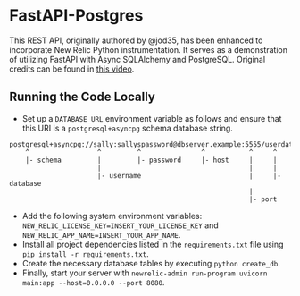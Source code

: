 # FastAPI-Postgres

This REST API, originally authored by @jod35, has been enhanced to incorporate New Relic Python instrumentation. It serves as a demonstration of utilizing FastAPI with Async SQLAlchemy and PostgreSQL. Original credits can be found in [this video](https://youtu.be/nC9ob8xM3AM).

## Running the Code Locally
- Set up a ```DATABASE_URL``` environment variable as follows and ensure that this URI is a ```postgresql+asyncpg``` schema database string.
```
postgresql+asyncpg://sally:sallyspassword@dbserver.example:5555/userdata
    ^                 ^         ^               ^           ^     ^
    |- schema         |         |- password     |- host     |     |
                      |                                     |     |
                      |- username                           |     |- database
                                                            |
                                                            |- port
```

- Add the following system environment variables: ```NEW_RELIC_LICENSE_KEY=INSERT_YOUR_LICENSE_KEY``` and ```NEW_RELIC_APP_NAME=INSERT_YOUR_APP_NAME```.
- Install all project dependencies listed in the ```requirements.txt``` file using ```pip install -r requirements.txt```.
- Create the necessary database tables by executing ```python create_db```.
- Finally, start your server with ```newrelic-admin run-program uvicorn main:app --host=0.0.0.0 --port 8080```.
